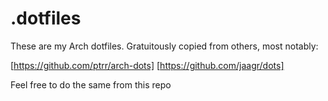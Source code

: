 # .dotfiles

These are my Arch dotfiles. Gratuitously copied from others, most notably:

[https://github.com/ptrr/arch-dots]
[https://github.com/jaagr/dots]

Feel free to do the same from this repo
